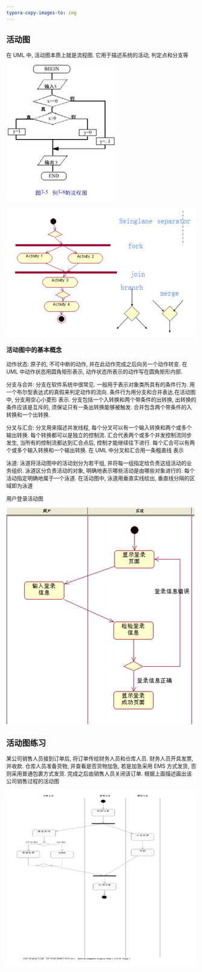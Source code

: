 ```yaml
---
typora-copy-images-to: img
---
```


## 活动图

在 UML 中, 活动图本质上就是流程图. 它用于描述系统的活动, 判定点和分支等

![1499051505772](img/1499051505772.png)

![1499051515151](img/1499051515151.png)

### 活动图中的基本概念

动作状态: 原子的, 不可中断的动作, 并在此动作完成之后向另一个动作转变. 在 UML 中动作状态用圆角矩形表示, 动作状态所表示的动作写在圆角矩形内部.

分支与合并:  分支在软件系统中很常见. 一般用于表示对象类所具有的条件行为. 用一个布尔型表达式的真假来判定动作的流向. 条件行为用分支和合并表达.在活动图中, 分支用空心小菱形      表示. 分支包括一个入转换和两个带条件的出转换, 出转换的条件应该是互斥的, 须保证只有一条出转换能够被触发. 合并包含两个带条件的入转换和一个出转换. 

分叉与汇合: 分叉用来描述并发线程, 每个分叉可以有一个输入转换和两个或多个输出转换. 每个转换都可以是独立的控制流. 汇合代表两个或多个并发控制流同步发生, 当所有的控制流都达到汇合点后, 控制才能继续往下进行. 每个汇合可以有两个或多个输入转换和一个输出转换. 在 UML 中分叉和汇合用一条粗直线 表示

泳道: 泳道将活动图中的活动划分为若干组, 并将每一组指定给负责这组活动的业务组织. 泳道区分负责活动的对象, 明确地表示哪些活动是由哪些对象进行的. 每个活动指定明确地属于一个泳道. 在活动图中, 泳道用垂直实线绘出, 垂直线分隔的区域即为泳道 

用户登录活动图

![1499051644196](img/1499051644196.png)

## 活动图练习

某公司销售人员接到订单后, 将订单传给财务人员和仓库人员. 财务人员开具发票, 并收款. 仓库人员准备货物, 并查看是否货物加急, 若是加急采用 EMS 方式发货, 否则采用普通包裹方式发货. 完成之后由销售人员关闭该订单. 根据上面描述画出该公司销售过程的活动图

![1499051691670](img/1499051691670.png)


